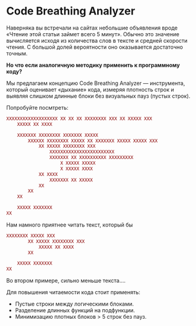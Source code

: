 # Code Breathing Analyzer

Наверняка вы встречали на сайтах небольшие объявления вроде «Чтение этой статьи займет всего 5 минут». 
Обычно это значение вычисляется исходя из количества слов в тексте и средней скорости чтения. 
С большой долей вероятности оно оказывается достаточно точным. 

**Но что если аналогичную методику применить к программному коду?**

Мы предлагаем концепцию Code Breathing Analyzer — инструмента, 
который оценивает «дыхание» кода, измеряя плотность строк и выявляя слишком длинные блоки без визуальных пауз (пустых строк).


Попробуйте посмтреть:
```php
XXXXXXXXXXXXXXXXXXX XX XX XX XXXXXXXX XXX XX XXXXX XXX
    XXXXX XX XXXX

    XXXXXXX XXXXXXXX XXXXXXX XXXXX
        XXXXXX XXXXXXXX XXXXX XX XXXXXXX XXXXX XXXXX XXX
            XX XXXXX XXXXXXXX XXX
                XXXXXXXXXXXXXXXXXXXXXXXX 
                XXXXXXX XX XXXXXXXXXX XXXXXXXXX 
                    X XXXXX XXXXX 
                    X XXXXX XXXX
            XX XXXX
                XXXXXXX XX XXXXX
            XX
        XX
    XX

    XXXXX XXXXXXX
XX
```

Нам намного приятнее читать текст, который бы 

```php
XXXXXXXX XXXXX XXX
        XX XXXXX XXXXXXXX XXX
            XXXXX XX XXXX
        XX

    XXXXX XXXXXXX
XX
```

Во втором примере, сильно меньше текста....



Для повышения читаемости кода стоит применять:

- Пустые строки между логическими блоками.
- Разделение длинных функций на подфункции.
- Минимизацию плотных блоков > 5 строк без пауз.

